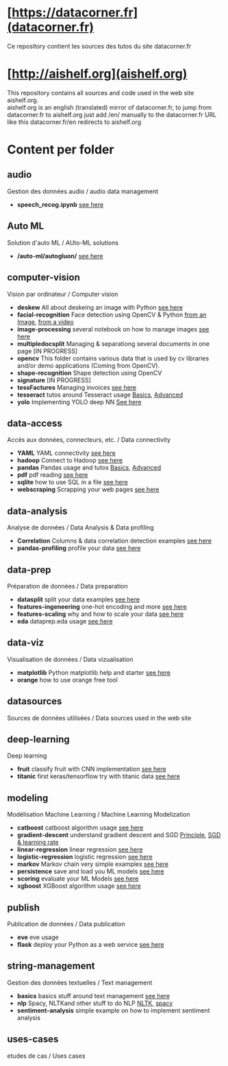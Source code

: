 # [https://datacorner.fr](datacorner.fr)
Ce repository contient les sources des tutos du site datacorner.fr

# [http://aishelf.org](aishelf.org)
This repository contains all sources and code used in the web site aishelf.org.  
aishelf.org is an english (translated) mirror of datacorner.fr, to jump from datacorner.fr to aishelf.org just add /en/ manually to the datacorner.fr URL like this datacorner.fr/en redirects to aishelf.org

# Content per folder
##  audio 
Gestion des données audio / audio data management  
*  **speech_recog.ipynb** [see here](https://www.datacorner.fr/en/audio-recog/) 

## Auto ML
Solution d'auto ML / AUto-ML solutions
* **/auto-ml/autogluon/** [see here](https://www.datacorner.fr/en/autogluon/) 

## computer-vision 
Vision par ordinateur / Computer vision
*  **deskew** All about deskeing an image with Python [see here](https://www.datacorner.fr/en/deskew/)
*  **facial-recognition** Face detection using OpenCV & Python [from an Image](https://www.datacorner.fr/en/reco-faciale-opencv/), [from a video](https://www.datacorner.fr/reco-faciale-opencv-2/)
*  **image-processing** several notebook on how to manage images [see here](https://www.datacorner.fr/en/image-processing/)
*  **multipledocsplit** Managing & separationg several documents in one page [IN PROGRESS]
*  **opencv** This folder contains various data that is used by cv libraries and/or demo applications (Coming from OpenCV).
*  **shape-recognition** Shape detection using OpenCV
*  **signature** [IN PROGRESS]
*  **tessFactures** Managing invoices [see here](https://www.datacorner.fr/en/invoice-ws/)
*  **tesseract** tutos around Tesseract usage [Basics](https://www.datacorner.fr/en/tesseract/), [Advanced](https://www.datacorner.fr/en/tesseract-adv/)
*  **yolo** Implementing YOLO deep NN [See here](https://www.datacorner.fr/en/yolo/)

## data-access
Accès aux données, connecteurs, etc. / Data connectivity
*  **YAML** YAML connectivity [see here](https://www.datacorner.fr/en/covid-19/)
*  **hadoop** Connect to Hadoop [see here](https://www.datacorner.fr/en/hive-spark-python/)
*  **pandas** Pandas usage and tutos [Basics](https://www.datacorner.fr/en/pandas-1/), [Advanced](https://www.datacorner.fr/en/pandas-2/)
*  **pdf** pdf reading [see here](https://www.datacorner.fr/en/pdf/)
*  **sqlite** how to use SQL in a file [see here](https://www.datacorner.fr/en/sqlite/)
*  **webscraping** Scrapping your web pages [see here](https://www.datacorner.fr/en/webscrapython/)

## data-analysis 
Analyse de données / Data Analysis & Data profiling
*  **Correlation** Columns & data correlation detection examples [see here](https://www.datacorner.fr/correlation/)
*  **pandas-profiling** profile your data [see here](https://www.datacorner.fr/en/pandas-profiling/)

## data-prep 
Préparation de données / Data preparation
*  **datasplit** split your data examples [see here](https://www.datacorner.fr/en/dataset-prepare/)
*  **features-ingeneering** one-hot encoding and more [see here](http://aishelf.org/en/one-hot/)
*  **features-scaling** why and how to scale your data [see here](https://www.datacorner.fr/en/feature-scaling/)
*  **eda** dataprep.eda usage [see here](https://www.datacorner.fr/en/dataprep-eda/)

## data-viz 
Visualisation de données / Data vizualisation
*  **matplotlib** Python matplotlib help and starter [see here](https://www.datacorner.fr/en/matplotlib/)
*  **orange** how to use orange free tool

## datasources 
Sources de données utilisées / Data sources used in the web site

## deep-learning 
Deep learning
*  **fruit** classify fruit with CNN implementation [see here](https://www.datacorner.fr/en/vgg-transfer-learning/)
*  **titanic** first keras/tensorflow try with titanic data [see here](https://www.datacorner.fr/en/keras-titanic/)

## modeling 
Modélisation Machine Learning / Machine Learning Modelization
*  **catboost** catboost algorithm usage [see here](https://www.datacorner.fr/en/catboost/)
*  **gradient-descent** understand gradient descent and SGD [Principle](https://www.datacorner.fr/en/gradient-descent/), [SGD & learning rate](https://www.datacorner.fr/en/sgd-learning-rate/)
*  **linear-regression** linear regression [see here](https://www.datacorner.fr/en/rg/)
*  **logistic-regression** logistic regression [see here](https://www.datacorner.fr/en/logit/)
*  **markov** Markov chain very simple examples [see here](https://www.datacorner.fr/en/markov/)
*  **persistence** save and load you ML models [see here](https://www.datacorner.fr/en/model-persistence/)
*  **scoring** evaluate your ML Models [see here](https://www.datacorner.fr/en/model-class-evaluatation/)
*  **xgboost** XGBoost algorithm usage [see here](https://www.datacorner.fr/en/xgboost/)

## publish 
Publication de données / Data publication
*  **eve** eve usage
*  **flask** deploy your Python as a web service [see here](https://www.datacorner.fr/en/flask/)

## string-management 
Gestion des données textuelles / Text management
*  **basics** basics stuff around text management [see here](https://www.datacorner.fr/en/strings/)
*  **nlp** Spacy, NLTKand other stuff to do NLP [NLTK](https://www.datacorner.fr/en/nltk/), [spacy](https://www.datacorner.fr/enspacy/)
*  **sentiment-analysis** simple example on how to implement sentiment analysis

## uses-cases 
etudes de cas / Uses cases

